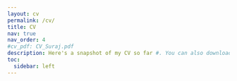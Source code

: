 ```yaml
---
layout: cv
permalink: /cv/
title: CV
nav: true
nav_order: 4
#cv_pdf: CV_Suraj.pdf
description: Here's a snapshot of my CV so far #. You can also download my CV in PDF from the top PDF download button.
toc:
  sidebar: left
---
```

